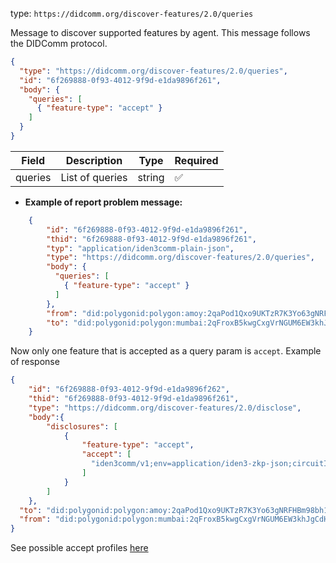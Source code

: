 

type: `https://didcomm.org/discover-features/2.0/queries`

Message to discover supported features by agent. This message follows the DIDComm protocol. 

```json
{
  "type": "https://didcomm.org/discover-features/2.0/queries",
  "id": "6f269888-0f93-4012-9f9d-e1da9896f261",
  "body": {
    "queries": [
      { "feature-type": "accept" }
    ]
  }
}
```

| Field         | Description      | Type   | Required |
|---------------|------------------|--------|----------|
| queries       | List of queries  | string | ✅        |

- **Example of report problem message:**
    
```json
    {
        "id": "6f269888-0f93-4012-9f9d-e1da9896f261",
        "thid": "6f269888-0f93-4012-9f9d-e1da9896f261",
        "typ": "application/iden3comm-plain-json",
        "type": "https://didcomm.org/discover-features/2.0/queries",
        "body": {
          "queries": [
            { "feature-type": "accept" }
          ]
        },
        "from": "did:polygonid:polygon:amoy:2qaPod1Qxo9UKTzR7K3Yo63gNRFHBm98bh1k1SEY6x",
        "to": "did:polygonid:polygon:mumbai:2qFroxB5kwgCxgVrNGUM6EW3khJgCdHHnKTr3VnTcp"
    }
```

Now only one feature that is accepted as a query param is `accept`.
Example of response

```json
{
    "id": "6f269888-0f93-4012-9f9d-e1da9896f262",
    "thid": "6f269888-0f93-4012-9f9d-e1da9896f261",
    "type": "https://didcomm.org/discover-features/2.0/disclose",
    "body":{
        "disclosures": [
            {
                "feature-type": "accept",
                "accept": [
                  "iden3comm/v1;env=application/iden3-zkp-json;circuitId=authV2;alg=groth16"
                ]
            }
        ]
    },
  "to": "did:polygonid:polygon:amoy:2qaPod1Qxo9UKTzR7K3Yo63gNRFHBm98bh1k1SEY6x",
  "from": "did:polygonid:polygon:mumbai:2qFroxB5kwgCxgVrNGUM6EW3khJgCdHHnKTr3VnTcp"
}
```

See possible accept profiles [here](../../media-types/overview.md)
